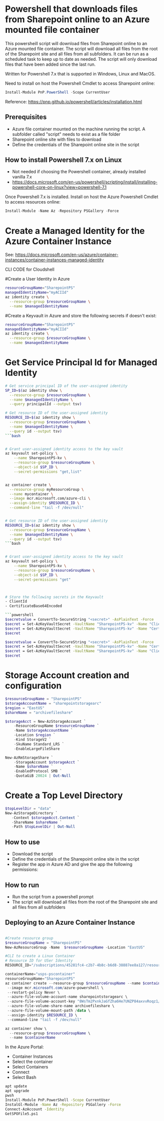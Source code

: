 # Powershell that downloads files from Sharepoint online to an Azure mounted file container

This powersheill script will download files from Sharepoint online to an Azure mounted file container. The script will download all files from the root of the Sharepoint site and all files from all subfolders. It can be run as a scheduled task to keep up to date as needed. The script will only download files that have been added since the last run.

Written for Powershell 7.x that is supported in Windows, Linux and MacOS.

Need to install on host the Powershell Cmdlet to access Sharepoint online:
```powershell
Install-Module PnP.PowerShell -Scope CurrentUser

```

Reference: https://pnp.github.io/powershell/articles/installation.html


## Prerequisites
- Azure file container mounted on the machine running the script. A subfolder called "script" needs to exist as a file folder
- Sharepoint online site with files to download
- Define the credentials of the Sharepoint online site in the script


## How to install Powershell 7.x on Linux
- Not needed if choosing the Powershell container, already installed vanilla 7.x
- https://docs.microsoft.com/en-us/powershell/scripting/install/installing-powershell-core-on-linux?view=powershell-7.1


Once Powershell 7.x is installed. Install on host the Azure Powershell Cmdlet to access resources online:
```powershell
Install-Module -Name Az -Repository PSGallery -Force
```


# Create a Managed Identity for the Azure Container Instance
See: https://docs.microsoft.com/en-us/azure/container-instances/container-instances-managed-identity

CLI CODE for Cloudshell

#Create a User Identity in Azure
```bash
resourceGroupName="SharepointPS"
managedIdentityName="myACIId"
az identity create \
  --resource-group $resourceGroupName \
  --name $managedIdentityName
```

#Create a Keyvault in Azure and store the following secrets if doesn't exist:
```bash
resourceGroupName="SharepointPS"
managedIdentityName="myACIId"
az identity create \
  --resource-group $resourceGroupName \
  --name $managedIdentityName
```

# Get Service Principal Id for Managed Identity
```bash
# Get service principal ID of the user-assigned identity
SP_ID=$(az identity show \
  --resource-group $resourceGroupName \
  --name $managedIdentityName \
  --query principalId --output tsv)

# Get resource ID of the user-assigned identity
RESOURCE_ID=$(az identity show \
  --resource-group $resourceGroupName \
  --name $managedIdentityName \
  --query id --output tsv)
```bash


# Grant user-assigned identity access to the key vault
az keyvault set-policy \
    --name SharepointPS-kv \
    --resource-group $resourceGroupName \
    --object-id $SP_ID \
    --secret-permissions "get,list"


az container create \
  --resource-group myResourceGroup \
  --name mycontainer \
  --image mcr.microsoft.com/azure-cli \
  --assign-identity $RESOURCE_ID \
  --command-line "tail -f /dev/null"


# Get resource ID of the user-assigned identity
RESOURCE_ID=$(az identity show \
  --resource-group $resourceGroupName \
  --name $managedIdentityName \
  --query id --output tsv)
```bash


# Grant user-assigned identity access to the key vault
az keyvault set-policy \
    --name SharepointPS-kv \
    --resource-group $resourceGroupName \
    --object-id $SP_ID \
    --secret-permissions "get"



# Store the following secrets in the Keyvault
- ClientId
- CertificateBase64Encoded

```powershell
$secretvalue = ConvertTo-SecureString "<secret>" -AsPlainText -Force
$secret = Set-AzKeyVaultSecret -VaultName "SharepointPS-kv" -Name "ClientID" -SecretValue $secretvalue
$secret = Get-AzKeyVaultSecret -VaultName "SharepointPS-kv" -Name "CertificateBase64Encoded" -AsPlainText
$secret

$secretvalue = ConvertTo-SecureString "<secret>" -AsPlainText -Force
$secret = Set-AzKeyVaultSecret -VaultName "SharepointPS-kv" -Name "CertificateBase64Encoded" -SecretValue $secretvalue
$secret = Get-AzKeyVaultSecret -VaultName "SharepointPS-kv" -Name "ClientID" -AsPlainText
$secret
```

# Storage Account creation and configuration

```powershell
$resourceGroupName = "SharepointPS"
$storageAccountName = "sharepointstoragearc"
$region = "EastUS"
$shareName = "archivefileshare"

$storageAcct = New-AzStorageAccount `
    -ResourceGroupName $resourceGroupName `
    -Name $storageAccountName `
    -Location $region `
    -Kind StorageV2 `
    -SkuName Standard_LRS `
    -EnableLargeFileShare

New-AzRmStorageShare `
    -StorageAccount $storageAcct `
    -Name $shareName `
    -EnabledProtocol SMB `
    -QuotaGiB 20024 | Out-Null
```

# Create a Top Level Directory
```powershell
$topLevelDir = "data"
New-AzStorageDirectory `
   -Context $storageAcct.Context `
   -ShareName $shareName `
   -Path $topLevelDir | Out-Null
```

## How to use
- Download the script
- Define the credentials of the Sharepoint online site in the script
- Register the app in Azure AD and give the app the following permissions:

## How to run
- Run the script from a powershell prompt
- The script will download all files from the root of the Sharepoint site and all files from all subfolders

## Deploying to an Azure Container Instance

```powershell

#Create resource group
$resourceGroupName = "SharepointPS"
New-AzResourceGroup -Name  $resourceGroupName -Location "EastUS"

#CLI to create a Linux Container
# Resource ID for USer Identity
RESOURCE_ID="/subscriptions/45281fc4-c2b7-4b8c-b6d8-38887ee8a127/resourcegroups/SharepointPS/providers/Microsoft.ManagedIdentity/userAssignedIdentities/myACIId"

containerName="usps-pscontainer"
resourceGroupName="SharepointPS"
az container create --resource-group $resourceGroupName --name $containerName \
 --image mcr.microsoft.com/azure-powershell \
 --restart-policy Never \
 --azure-file-volume-account-name sharepointstoragearc \
 --azure-file-volume-account-key "8WsTm2PxnkJaGfZha6He7UNZP84axvvRoqz1/vKXwWUI10NwFxaX9b9alkg8Qswu2YOYBAYHy94O+AStxQf9/Q==" \
 --azure-file-volume-share-name archivefileshare \
 --azure-file-volume-mount-path /data \
 --assign-identity $RESOURCE_ID \
 --command-line "tail -f /dev/null"

az container show \
  --resource-group $resourceGroupName \
  --name $containerName
```

In the Azure Portal:
- Container Instances
- Select the container
- Select Containers
- Connect
- Select Bash

```bash
apt update
apt upgrade
pwsh
Install-Module PnP.PowerShell -Scope CurrentUser
InstalGl-Module -Name Az -Repository PSGallery -Force
Connect-AzAccount -Identity
GetSPOFile5.ps1
```